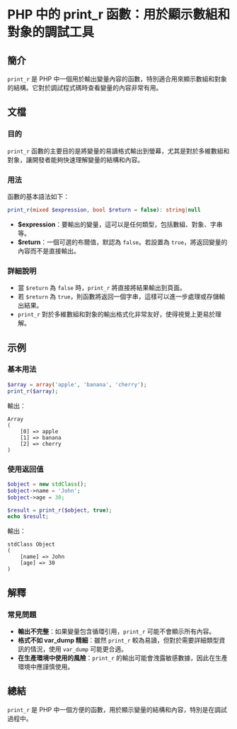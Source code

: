 <!--
Meta Description: # PHP 中的 print_r 函數：用於顯示數組和對象的調試工具 ## 簡介 `print_r` 是 PHP 中一個用於輸出變量內容的函數，特別適合用來顯示數組和對象的結構。它對於調試程式碼時查看變量的內容非常有用。 ## 文檔 ### 目的 `print_r` 函數的主要目的是將變量的易讀格式...
Meta Keywords: print_r, php, object, return, array
-->

# PHP 中的 print_r 函數：用於顯示數組和對象的調試工具

## 簡介
`print_r` 是 PHP 中一個用於輸出變量內容的函數，特別適合用來顯示數組和對象的結構。它對於調試程式碼時查看變量的內容非常有用。

## 文檔
### 目的
`print_r` 函數的主要目的是將變量的易讀格式輸出到螢幕，尤其是對於多維數組和對象，讓開發者能夠快速理解變量的結構和內容。

### 用法
函數的基本語法如下：
```php
print_r(mixed $expression, bool $return = false): string|null
```
- **$expression**：要輸出的變量，這可以是任何類型，包括數組、對象、字串等。
- **$return**：一個可選的布爾值，默認為 `false`。若設置為 `true`，將返回變量的內容而不是直接輸出。

### 詳細說明
- 當 `$return` 為 `false` 時，`print_r` 將直接將結果輸出到頁面。
- 若 `$return` 為 `true`，則函數將返回一個字串，這樣可以進一步處理或存儲輸出結果。
- `print_r` 對於多維數組和對象的輸出格式化非常友好，使得視覺上更易於理解。

## 示例
### 基本用法
```php
$array = array('apple', 'banana', 'cherry');
print_r($array);
```
輸出：
```
Array
(
    [0] => apple
    [1] => banana
    [2] => cherry
)
```

### 使用返回值
```php
$object = new stdClass();
$object->name = 'John';
$object->age = 30;

$result = print_r($object, true);
echo $result;
```
輸出：
```
stdClass Object
(
    [name] => John
    [age] => 30
)
```

## 解釋
### 常見問題
- **輸出不完整**：如果變量包含循環引用，`print_r` 可能不會顯示所有內容。
- **格式不如 var_dump 精細**：雖然 `print_r` 較為易讀，但對於需要詳細類型資訊的情況，使用 `var_dump` 可能更合適。
- **在生產環境中使用的風險**：`print_r` 的輸出可能會洩露敏感數據，因此在生產環境中應謹慎使用。

## 總結
`print_r` 是 PHP 中一個方便的函數，用於顯示變量的結構和內容，特別是在調試過程中。